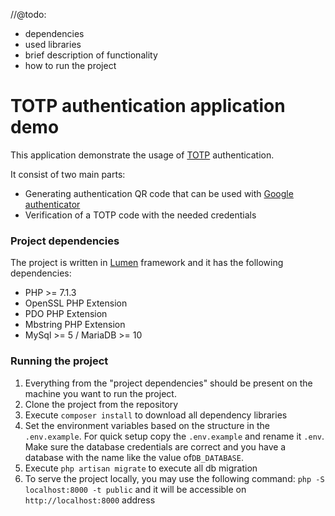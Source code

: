 //@todo:

- dependencies
- used libraries
- brief description of functionality
- how to run the project

# TOTP authentication application demo

This application demonstrate the usage of [TOTP](https://en.wikipedia.org/wiki/Time-based_One-time_Password_algorithm) authentication.

It consist of two main parts: 
- Generating authentication QR code that can be used with [Google authenticator](https://play.google.com/store/apps/details?id=com.google.android.apps.authenticator2)
- Verification of a TOTP code with the needed credentials

### Project dependencies

The project is written in [Lumen](https://lumen.laravel.com/) framework and it has the following dependencies: 

- PHP >= 7.1.3
- OpenSSL PHP Extension
- PDO PHP Extension
- Mbstring PHP Extension
- MySql  >= 5 / MariaDB  >= 10

### Running the project
 
1. Everything from the "project dependencies" should be present on the machine you want to run the project.
2. Clone the project from the repository
3. Execute `composer install` to download all dependency libraries 
4. Set the environment variables based on the structure in the `.env.example`. For quick setup copy the `.env.example` and rename it `.env`. Make sure the database credentials are correct and you have a database with the name like the value of`DB_DATABASE`. 
5. Execute `php artisan migrate` to execute all db migration
6. To serve the project locally, you may use the following command: `php -S localhost:8000 -t public` and it will be accessible on  `http://localhost:8000` address
